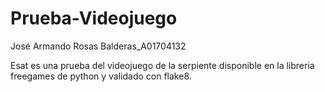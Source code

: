 # Prueba-Videojuego
José Armando Rosas Balderas_A01704132


Esat es una prueba del videojuego de la serpiente disponible en la libreria freegames de python y validado con flake8.

